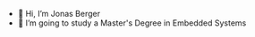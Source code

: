 - 👋 Hi, I’m Jonas Berger
- 🌱 I’m going to study a Master's Degree in Embedded Systems

<!---
- 📫 How to reach me: jpni.berger@gmail.com
jonberalpha/jonberalpha is a ✨ special ✨ repository because its `README.md` (this file) appears on your GitHub profile.
You can click the Preview link to take a look at your changes.
--->
